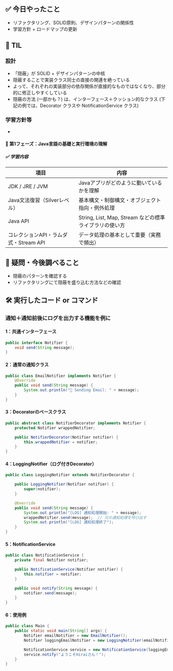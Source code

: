 ## ✅ 今日やったこと
- リファクタリング、SOLID原則、デザインパターンの関係性
- 学習方針 + ロードマップの更新

## 📌 TIL
### 設計
- 「隠蔽」が SOLID + デザインパターンの中核
- 隠蔽することで実装クラス同士の直接の関連を絶っている
- よって、それぞれの実装部分の依存関係が直接的なものではなくなり、部分的に修正しやすくしている
- 隠蔽の方法 (一部かも？) は、インターフェース＋クッション的なクラス (下記の例では、Decorator クラスや NotificationService クラス)
### 学習方針等
- 
#### 🧩 **第1フェーズ：Java言語の基礎と実行環境の理解**

##### ✅ 学習内容

| 項目 | 内容 |
| --- | --- |
| JDK / JRE / JVM | Javaアプリがどのように動いているかを理解 |
| Java文法復習（Silverレベル） | 基本構文・制御構文・オブジェクト指向・例外処理 |
| Java API | String, List, Map, Stream などの標準ライブラリの使い方 |
| コレクションAPI・ラムダ式・Stream API | データ処理の基本として重要（実務で頻出） |

## 🤔 疑問・今後調べること
- 隠蔽のパターンを確認する
- リファクタリングにて隠蔽を盛り込む方法などの確認

## 🛠️ 実行したコード or コマンド
### 通知＋通知前後にログを出力する機能を例に

#### 1：共通インターフェース
```java
public interface Notifier {
    void send(String message);
}
```
#### 2：通常の通知クラス
```java
public class EmailNotifier implements Notifier {
    @Override
    public void send(String message) {
        System.out.println("📧 Sending Email: " + message);
    }
}
```
#### 3：Decoratorのベースクラス
```java
public abstract class NotifierDecorator implements Notifier {
    protected Notifier wrappedNotifier;

    public NotifierDecorator(Notifier notifier) {
        this.wrappedNotifier = notifier;
    }
}
```
#### 4：LoggingNotifier（ログ付きDecorator）
```java
public class LoggingNotifier extends NotifierDecorator {

    public LoggingNotifier(Notifier notifier) {
        super(notifier);
    }

    @Override
    public void send(String message) {
        System.out.println("[LOG] 通知処理開始: " + message);
        wrappedNotifier.send(message);  // 元の通知処理を呼び出す
        System.out.println("[LOG] 通知処理終了");
    }
}
```
#### 5：NotificationService
```java
public class NotificationService {
    private final Notifier notifier;

    public NotificationService(Notifier notifier) {
        this.notifier = notifier;
    }

    public void notify(String message) {
        notifier.send(message);
    }
}
```
#### 6：使用例
```java
public class Main {
    public static void main(String[] args) {
        Notifier emailNotifier = new EmailNotifier();
        Notifier loggingEmailNotifier = new LoggingNotifier(emailNotifier);

        NotificationService service = new NotificationService(loggingEmailNotifier);
        service.notify("ようこそHiraiさん！");
    }
}
```
